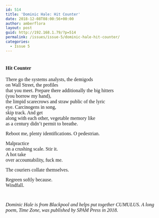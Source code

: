 ```yaml
---
id: 514
title: 'Dominic Hale: Hit Counter'
date: 2018-12-08T08:00:56+00:00
author: amberflora
layout: post
guid: http://192.168.1.79/?p=514
permalink: /issues/issue-5/dominic-hale-hit-counter/
categories:
  - Issue 5
---
```

# <span style="font-size: 12pt; font-family: georgia, palatino, serif;">Hit Counter</span>

<span style="font-size: 12pt; font-family: georgia, palatino, serif;">There go the systems analysts, the demigods</span>  
<span style="font-size: 12pt; font-family: georgia, palatino, serif;">on Wall Street, the profiles</span>  
<span style="font-size: 12pt; font-family: georgia, palatino, serif;">that you meet. Prepare there additionally the big hitters</span>  
<span style="font-size: 12pt; font-family: georgia, palatino, serif;">(you borrow my hand),</span>  
<span style="font-size: 12pt; font-family: georgia, palatino, serif;">the limpid scarecrows and straw public of the lyric</span>  
<span style="font-size: 12pt; font-family: georgia, palatino, serif;">eye. Carcinogens in song,</span>  
<span style="font-size: 12pt; font-family: georgia, palatino, serif;">skip track. And get</span>  
<span style="font-size: 12pt; font-family: georgia, palatino, serif;">along with each other, vegetable memory like</span>  
<span style="font-size: 12pt; font-family: georgia, palatino, serif;">as a century didn’t permit to breathe.</span>

<span style="font-size: 12pt; font-family: georgia, palatino, serif;">Reboot me, plenty identifications. O pedestrian.</span>

<span style="font-size: 12pt; font-family: georgia, palatino, serif;">Malpractice</span>  
<span style="font-size: 12pt; font-family: georgia, palatino, serif;">on a crushing scale. Stir it.</span>  
<span style="font-size: 12pt; font-family: georgia, palatino, serif;">A hot take</span>  
<span style="font-size: 12pt; font-family: georgia, palatino, serif;">over accountability, fuck me.</span>

<span style="font-size: 12pt; font-family: georgia, palatino, serif;">The couriers collate themselves.</span>

<span style="font-size: 12pt; font-family: georgia, palatino, serif;">Regreen softly because.</span>  
<span style="font-size: 12pt; font-family: georgia, palatino, serif;">Windfall.</span>

&nbsp;

<span style="font-size: 12pt; font-family: georgia, palatino, serif;"><em>Dominic Hale is from Blackpool and helps put together CUMULUS. A long poem, Time Zone, was published by SPAM Press in 2018.</em></span>